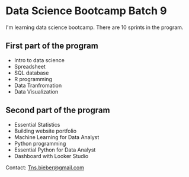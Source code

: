 # Data Science Bootcamp Batch 9 

I'm learning data science bootcamp. There are 10 sprints in the program.

## First part of the program

- Intro to data science
- Spreadsheet
- SQL database
- R programming
- Data Tranfromation
- Data Visualization

## Second part of the program

- Essential Statistics
- Building website portfolio
- Machine Learning for Data Analyst
- Python programming
- Essential Python for Data Analyst
- Dashboard with Looker Studio

Contact: Tns.bieber@gmail.com

